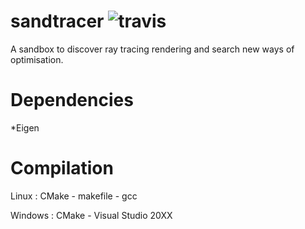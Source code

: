 sandtracer ![travis](https://travis-ci.org/caymard/sandtracer.svg?branch=master)
==========

A sandbox to discover ray tracing rendering and search new ways of optimisation.

Dependencies
============
*Eigen

Compilation
===========

Linux : CMake - makefile - gcc

Windows : CMake - Visual Studio 20XX
